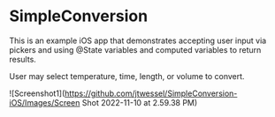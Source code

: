 # SimpleConversion

This is an example iOS app that demonstrates accepting user input via pickers and using @State variables and computed variables to return results. 

User may select temperature, time, length, or volume to convert. 

![Screenshot1](https://github.com/jtwessel/SimpleConversion-iOS/Images/Screen Shot 2022-11-10 at 2.59.38 PM)


